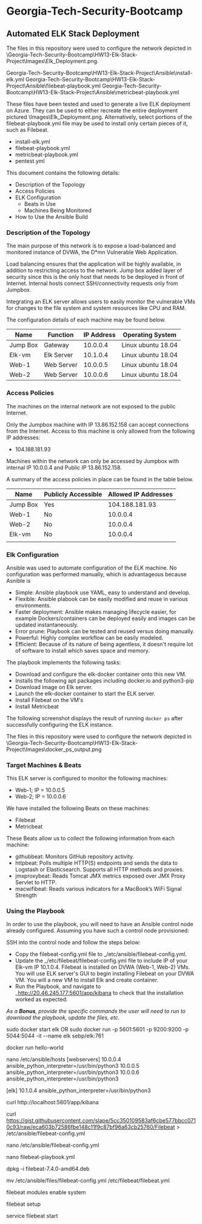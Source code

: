 # Georgia-Tech-Security-Bootcamp
## Automated ELK Stack Deployment

The files in this repository were used to configure the network depicted in \Georgia-Tech-Security-Bootcamp\HW13-Elk-Stack-Project\Images\Elk_Deployment.png.

Georgia-Tech-Security-Bootcamp\HW13-Elk-Stack-Project\Ansible\install-elk.yml
Georgia-Tech-Security-Bootcamp\HW13-Elk-Stack-Project\Ansible\filebeat-playbook.yml
Georgia-Tech-Security-Bootcamp\HW13-Elk-Stack-Project\Ansible\metricbeat-playbook.yml

These files have been tested and used to generate a live ELK deployment on Azure. They can be used to either recreate the entire deployment pictured \Images\Elk_Deployment.png. Alternatively, select portions of the filebeat-playbook.yml file may be used to install only certain pieces of it, such as Filebeat.

  - install-elk.yml
  - filebeat-playbook.yml
  - metricbeat-playbook.yml
  - pentest.yml

This document contains the following details:
- Description of the Topology
- Access Policies
- ELK Configuration
  - Beats in Use
  - Machines Being Monitored
- How to Use the Ansible Build

### Description of the Topology

The main purpose of this network is to expose a load-balanced and monitored instance of DVWA, the D*mn Vulnerable Web Application.

Load balancing ensures that the application will be highly available, in addition to restricting access to the network.
Jump box added layer of security since this is the only host that needs to be deployed in front of Internet. Internal hosts connect SSH/connectivity requests only from Jumpbox.

Integrating an ELK server allows users to easily monitor the vulnerable VMs for changes to the file system and system resources like CPU and RAM.

The configuration details of each machine may be found below.

| Name     | Function		 | IP Address | Operating System 	|
|----------|-----------------|------------|---------------------|
| Jump Box | Gateway  		 | 10.0.0.4   | Linux ubuntu 18.04  |
| Elk-vm   | Elk Server      | 10.1.0.4   | Linux ubuntu 18.04  |
| Web-1    | Web Server    	 | 10.0.0.5   | Linux ubuntu 18.04  |
| Web-2    | Web Server		 | 10.0.0.6   | Linux ubuntu 18.04  |

### Access Policies

The machines on the internal network are not exposed to the public Internet. 

Only the Jumpbox machine with IP 13.86.152.158 can accept connections from the Internet. Access to this machine is only allowed from the following IP addresses:
- 104.188.181.93

Machines within the network can only be accessed by Jumpbox with internal IP 10.0.0.4 and Public IP 13.86.152.158.


A summary of the access policies in place can be found in the table below.

| Name     | Publicly Accessible | Allowed IP Addresses |
|----------|---------------------|----------------------|
| Jump Box |    Yes              | 104.188.181.93       |
| Web-1    |    No               | 10.0.0.4             |
| Web-2    |    No               | 10.0.0.4             |
| Elk-vm   |    No               | 10.0.0.4             |
|          |                     |                      |

### Elk Configuration

Ansible was used to automate configuration of the ELK machine. No configuration was performed manually, which is advantageous because Asnible is
- Simple: Ansible playbook use YAML, easy to understand and develop. 
- Flexible: Ansible plabook can be easily modified and reuse in various environments.
- Faster deployment: Ansible makes managing lifecycle easier, for example Dockers/containers can be deployed easily and images can be updated instantaneously. 
- Error prune: Playbook can be tested and reused versus doing manually.
- Powerful: Highly complex workflow can be easily modeled.
- Efficient: Because of its nature of being agentless, it doesn't require lot of software to install which saves space and memory. 


The playbook implements the following tasks:
 
- Download and configure the elk-docker container onto this new VM.
- Installs the following apt packages including docker.io and python3-pip
- Download image on Elk server.
- Launch the elk-docker container to start the ELK server.
- Install Filebeat on the VM's
- Install Metricbeat

The following screenshot displays the result of running `docker ps` after successfully configuring the ELK instance.

The files in this repository were used to configure the network depicted in \Georgia-Tech-Security-Bootcamp\HW13-Elk-Stack-Project\Images\docker_ps_output.png


### Target Machines & Beats
This ELK server is configured to monitor the following machines:
- Web-1; IP = 10.0.0.5
- Web-2; IP = 10.0.0.6

We have installed the following Beats on these machines:
- Filebeat
- Metricbeat

These Beats allow us to collect the following information from each machine:
- githubbeat: Monitors GitHub repository activity. 
- httpbeat: Polls multiple HTTP(S) endpoints and sends the data to Logstash or Elasticsearch. Supports all HTTP methods and proxies.
- jmxproxybeat: Reads Tomcat JMX metrics exposed over JMX Proxy Servlet to HTTP.
- macwifibeat: Reads various indicators for a MacBook’s WiFi Signal Strength

### Using the Playbook
In order to use the playbook, you will need to have an Ansible control node already configured. Assuming you have such a control node provisioned: 

SSH into the control node and follow the steps below:
- Copy the filebeat-config.yml file to _/etc/ansible/filebeat-config.yml.
- Update the _/etc/filebeat/filebeat-config.yml file to include IP of your Elk-vm IP 10.1.0.4. Filebeat is installed on DVWA (Web-1, Web-2) VMs. You will use ELK server's GUI     to begin installing Filebeat on your DVWA VM. You will a new VM to install Elk and create container.
- Run the Playbook, and navigate to _http://20.46.245.177:5601/app/kibana to check that the installation worked as expected.

 _As a **Bonus**, provide the specific commands the user will need to run to download the playbook, update the files, etc._


 sudo docker start elk OR sudo docker run -p 5601:5601 -p 9200:9200 -p 5044:5044 -it --name elk sebp/elk:761
 
 docker run hello-world
 
 nano /etc/ansible/hosts
 [webservers]
 10.0.0.4 ansible_python_interpreter=/usr/bin/python3
 10.0.0.5 ansible_python_interpreter=/usr/bin/python3
 10.0.0.6 ansible_python_interpreter=/usr/bin/python3

 [elk]
 10.1.0.4 ansible_python_interpreter=/usr/bin/python3
 
 curl http://localhost:5601/app/kibana
 
 curl https://gist.githubusercontent.com/slape/5cc350109583af6cbe577bbcc0710c93/raw/eca603b72586fbe148c11f9c87bf96a63cb25760/Filebeat > /etc/ansible/filebeat-config.yml
 
 nano /etc/ansible/filebeat-config.yml
 
 nano filebeat-playbook.yml
 
 dpkg -i filebeat-7.4.0-amd64.deb
 
 mv /etc/ansible/files/filebeat-config.yml /etc/filebeat/filebeat.yml
 
 filebeat modules enable system
 
 filebeat setup
 
 service filebeat start
